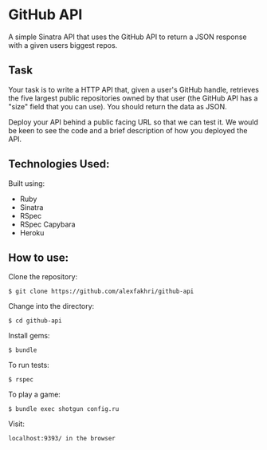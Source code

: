 GitHub API
========

A simple Sinatra API that uses the GitHub API to return a JSON response with a given users biggest repos.

Task
----

Your task is to write a HTTP API that, given a user's GitHub handle, retrieves the five largest public repositories owned by that user (the GitHub API has a "size" field that you can use). You should return the data as JSON.

Deploy your API behind a public facing URL so that we can test it. We would be keen to see the code and a brief description of how you deployed the API.

Technologies Used:
----
Built using:
* Ruby
* Sinatra
* RSpec
* RSpec Capybara
* Heroku


How to use:
----

Clone the repository:
```shell
$ git clone https://github.com/alexfakhri/github-api
```

Change into the directory:
```shell
$ cd github-api
```

Install gems:
```shell
$ bundle
```

To run tests:
```shell
$ rspec
```

To play a game:
```shell
$ bundle exec shotgun config.ru
```
Visit:
```shell
localhost:9393/ in the browser
```
